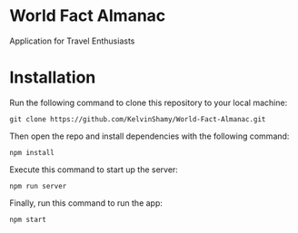# World Fact Almanac

Application for Travel Enthusiasts

# Installation

Run the following command to clone this repository to your local machine:

```
git clone https://github.com/KelvinShamy/World-Fact-Almanac.git

```

Then open the repo and install dependencies with the following command:

```
npm install

```

Execute this command to start up the server:


```
npm run server

```

Finally, run this command to run the app:


```
npm start

```